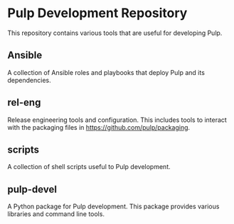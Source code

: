 Pulp Development Repository
===========================
This repository contains various tools that are useful for developing Pulp.


Ansible
-------
A collection of Ansible roles and playbooks that deploy Pulp and its
dependencies.


rel-eng
-------
Release engineering tools and configuration. This includes tools to interact
with the packaging files in https://github.com/pulp/packaging.

scripts
-------
A collection of shell scripts useful to Pulp development.


pulp-devel
----------
A Python package for Pulp development. This package provides various libraries
and command line tools.

